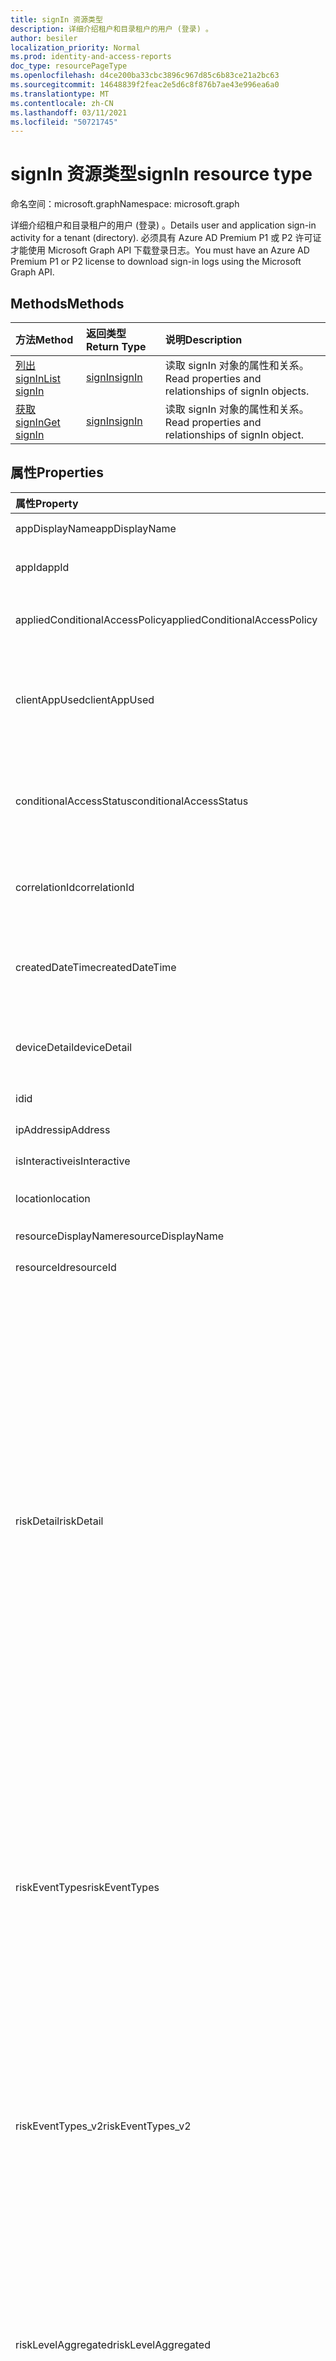 ```yaml
---
title: signIn 资源类型
description: 详细介绍租户和目录租户的用户 (登录) 。
author: besiler
localization_priority: Normal
ms.prod: identity-and-access-reports
doc_type: resourcePageType
ms.openlocfilehash: d4ce200ba33cbc3896c967d85c6b83ce21a2bc63
ms.sourcegitcommit: 14648839f2feac2e5d6c8f876b7ae43e996ea6a0
ms.translationtype: MT
ms.contentlocale: zh-CN
ms.lasthandoff: 03/11/2021
ms.locfileid: "50721745"
---
```

# <a name="signin-resource-type"></a><span data-ttu-id="12476-103">signIn 资源类型</span><span class="sxs-lookup"><span data-stu-id="12476-103">signIn resource type</span></span>

<span data-ttu-id="12476-104">命名空间：microsoft.graph</span><span class="sxs-lookup"><span data-stu-id="12476-104">Namespace: microsoft.graph</span></span>

<span data-ttu-id="12476-105">详细介绍租户和目录租户的用户 (登录) 。</span><span class="sxs-lookup"><span data-stu-id="12476-105">Details user and application sign-in activity for a tenant (directory).</span></span> <span data-ttu-id="12476-106">必须具有 Azure AD Premium P1 或 P2 许可证才能使用 Microsoft Graph API 下载登录日志。</span><span class="sxs-lookup"><span data-stu-id="12476-106">You must have an Azure AD Premium P1 or P2 license to download sign-in logs using the Microsoft Graph API.</span></span>

## <a name="methods"></a><span data-ttu-id="12476-107">Methods</span><span class="sxs-lookup"><span data-stu-id="12476-107">Methods</span></span>

| <span data-ttu-id="12476-108">方法</span><span class="sxs-lookup"><span data-stu-id="12476-108">Method</span></span>           | <span data-ttu-id="12476-109">返回类型</span><span class="sxs-lookup"><span data-stu-id="12476-109">Return Type</span></span>    |<span data-ttu-id="12476-110">说明</span><span class="sxs-lookup"><span data-stu-id="12476-110">Description</span></span>|
|:---------------|:--------|:----------|
|[<span data-ttu-id="12476-111">列出 signIn</span><span class="sxs-lookup"><span data-stu-id="12476-111">List signIn</span></span>](../api/signin-list.md) | [<span data-ttu-id="12476-112">signIn</span><span class="sxs-lookup"><span data-stu-id="12476-112">signIn</span></span>](signin.md) |<span data-ttu-id="12476-113">读取 signIn 对象的属性和关系。</span><span class="sxs-lookup"><span data-stu-id="12476-113">Read properties and relationships of signIn objects.</span></span>|
|[<span data-ttu-id="12476-114">获取 signIn</span><span class="sxs-lookup"><span data-stu-id="12476-114">Get signIn</span></span>](../api/signin-get.md) | [<span data-ttu-id="12476-115">signIn</span><span class="sxs-lookup"><span data-stu-id="12476-115">signIn</span></span>](signin.md) |<span data-ttu-id="12476-116">读取 signIn 对象的属性和关系。</span><span class="sxs-lookup"><span data-stu-id="12476-116">Read properties and relationships of signIn object.</span></span>|

## <a name="properties"></a><span data-ttu-id="12476-117">属性</span><span class="sxs-lookup"><span data-stu-id="12476-117">Properties</span></span>
| <span data-ttu-id="12476-118">属性</span><span class="sxs-lookup"><span data-stu-id="12476-118">Property</span></span>     | <span data-ttu-id="12476-119">类型</span><span class="sxs-lookup"><span data-stu-id="12476-119">Type</span></span>   |<span data-ttu-id="12476-120">说明</span><span class="sxs-lookup"><span data-stu-id="12476-120">Description</span></span>|
|:---------------|:--------|:----------|
|<span data-ttu-id="12476-121">appDisplayName</span><span class="sxs-lookup"><span data-stu-id="12476-121">appDisplayName</span></span>|<span data-ttu-id="12476-122">String</span><span class="sxs-lookup"><span data-stu-id="12476-122">String</span></span>|<span data-ttu-id="12476-123">Azure 门户中显示的应用名称。</span><span class="sxs-lookup"><span data-stu-id="12476-123">App name displayed in the Azure Portal.</span></span>|
|<span data-ttu-id="12476-124">appId</span><span class="sxs-lookup"><span data-stu-id="12476-124">appId</span></span>|<span data-ttu-id="12476-125">String</span><span class="sxs-lookup"><span data-stu-id="12476-125">String</span></span>|<span data-ttu-id="12476-126">表示 Azure Active Directory 中的应用 ID 的唯一 GUID。</span><span class="sxs-lookup"><span data-stu-id="12476-126">Unique GUID representing the app ID in the Azure Active Directory.</span></span>|
|<span data-ttu-id="12476-127">appliedConditionalAccessPolicy</span><span class="sxs-lookup"><span data-stu-id="12476-127">appliedConditionalAccessPolicy</span></span>|<span data-ttu-id="12476-128">[appliedConditionalAccessPolicy](appliedconditionalaccesspolicy.md) 集合</span><span class="sxs-lookup"><span data-stu-id="12476-128">[appliedConditionalAccessPolicy](appliedconditionalaccesspolicy.md) collection</span></span>|<span data-ttu-id="12476-129">提供由相应登录活动触发的条件访问策略列表。</span><span class="sxs-lookup"><span data-stu-id="12476-129">Provides a list of conditional access policies that are triggered by the corresponding sign-in activity.</span></span>|
|<span data-ttu-id="12476-130">clientAppUsed</span><span class="sxs-lookup"><span data-stu-id="12476-130">clientAppUsed</span></span>|<span data-ttu-id="12476-131">String</span><span class="sxs-lookup"><span data-stu-id="12476-131">String</span></span>|<span data-ttu-id="12476-132">标识用于登录活动的旧客户端。</span><span class="sxs-lookup"><span data-stu-id="12476-132">Identifies the legacy client used for sign-in activity.</span></span>  <span data-ttu-id="12476-133">包括浏览器、Exchange Active Sync、新式客户端、IMAP、MAPI、SMTP 和 POP。</span><span class="sxs-lookup"><span data-stu-id="12476-133">Includes Browser, Exchange Active Sync, modern clients, IMAP, MAPI, SMTP, and POP.</span></span>|
|<span data-ttu-id="12476-134">conditionalAccessStatus</span><span class="sxs-lookup"><span data-stu-id="12476-134">conditionalAccessStatus</span></span>|<span data-ttu-id="12476-135">string</span><span class="sxs-lookup"><span data-stu-id="12476-135">string</span></span>| <span data-ttu-id="12476-136">报告已激活的条件访问策略的状态。</span><span class="sxs-lookup"><span data-stu-id="12476-136">Reports status of an activated conditional access policy.</span></span> <span data-ttu-id="12476-137">可能的值是 `success` `failure` ：、、 `notApplied` 和 `unknownFutureValue` 。</span><span class="sxs-lookup"><span data-stu-id="12476-137">Possible values are: `success`, `failure`, `notApplied`, and `unknownFutureValue`.</span></span>|
|<span data-ttu-id="12476-138">correlationId</span><span class="sxs-lookup"><span data-stu-id="12476-138">correlationId</span></span>|<span data-ttu-id="12476-139">String</span><span class="sxs-lookup"><span data-stu-id="12476-139">String</span></span>|<span data-ttu-id="12476-140">启动登录时从客户端发送的请求 ID;用于解决登录活动问题。</span><span class="sxs-lookup"><span data-stu-id="12476-140">The request ID sent from the client when the sign-in is initiated; used to troubleshoot sign-in activity.</span></span>|
|<span data-ttu-id="12476-141">createdDateTime</span><span class="sxs-lookup"><span data-stu-id="12476-141">createdDateTime</span></span>|<span data-ttu-id="12476-142">DateTimeOffset</span><span class="sxs-lookup"><span data-stu-id="12476-142">DateTimeOffset</span></span>|<span data-ttu-id="12476-143">启动登录 (UTC) 日期和时间。</span><span class="sxs-lookup"><span data-stu-id="12476-143">Date and time (UTC) the sign-in was initiated.</span></span> <span data-ttu-id="12476-144">示例：2014 年 1 月 1 日午夜报告为 `2014-01-01T00:00:00Z` 。</span><span class="sxs-lookup"><span data-stu-id="12476-144">Example: midnight on Jan 1, 2014 is reported as `2014-01-01T00:00:00Z`.</span></span>|
|<span data-ttu-id="12476-145">deviceDetail</span><span class="sxs-lookup"><span data-stu-id="12476-145">deviceDetail</span></span>|[<span data-ttu-id="12476-146">deviceDetail</span><span class="sxs-lookup"><span data-stu-id="12476-146">deviceDetail</span></span>](devicedetail.md)|<span data-ttu-id="12476-147">发生登录的设备信息;包括设备 ID、操作系统和浏览器。</span><span class="sxs-lookup"><span data-stu-id="12476-147">Device information from where the sign-in occurred; includes device ID, operating system, and browser.</span></span> |
|<span data-ttu-id="12476-148">id</span><span class="sxs-lookup"><span data-stu-id="12476-148">id</span></span>|<span data-ttu-id="12476-149">字符串</span><span class="sxs-lookup"><span data-stu-id="12476-149">String</span></span>|<span data-ttu-id="12476-150">表示登录活动的唯一 ID。</span><span class="sxs-lookup"><span data-stu-id="12476-150">Unique ID representing the sign-in activity.</span></span>|
|<span data-ttu-id="12476-151">ipAddress</span><span class="sxs-lookup"><span data-stu-id="12476-151">ipAddress</span></span>|<span data-ttu-id="12476-152">String</span><span class="sxs-lookup"><span data-stu-id="12476-152">String</span></span>|<span data-ttu-id="12476-153">用于登录的客户端的 IP 地址。</span><span class="sxs-lookup"><span data-stu-id="12476-153">IP address of the client used to sign in.</span></span>|
|<span data-ttu-id="12476-154">isInteractive</span><span class="sxs-lookup"><span data-stu-id="12476-154">isInteractive</span></span>|<span data-ttu-id="12476-155">Boolean</span><span class="sxs-lookup"><span data-stu-id="12476-155">Boolean</span></span>|<span data-ttu-id="12476-156">指示登录是否交互。</span><span class="sxs-lookup"><span data-stu-id="12476-156">Indicates if a sign-in is interactive or not.</span></span>|
|<span data-ttu-id="12476-157">location</span><span class="sxs-lookup"><span data-stu-id="12476-157">location</span></span>|[<span data-ttu-id="12476-158">signInLocation</span><span class="sxs-lookup"><span data-stu-id="12476-158">signInLocation</span></span>](signinlocation.md)|<span data-ttu-id="12476-159">提供登录源自的城市、州和国家/地区代码。</span><span class="sxs-lookup"><span data-stu-id="12476-159">Provides the city, state, and country code where the sign-in originated.</span></span>|
|<span data-ttu-id="12476-160">resourceDisplayName</span><span class="sxs-lookup"><span data-stu-id="12476-160">resourceDisplayName</span></span>|<span data-ttu-id="12476-161">字符串</span><span class="sxs-lookup"><span data-stu-id="12476-161">String</span></span>|<span data-ttu-id="12476-162">用户登录的资源的名称。</span><span class="sxs-lookup"><span data-stu-id="12476-162">Name of the resource the user signed into.</span></span>|
|<span data-ttu-id="12476-163">resourceId</span><span class="sxs-lookup"><span data-stu-id="12476-163">resourceId</span></span>|<span data-ttu-id="12476-164">String</span><span class="sxs-lookup"><span data-stu-id="12476-164">String</span></span>|<span data-ttu-id="12476-165">用户登录的资源的 ID。</span><span class="sxs-lookup"><span data-stu-id="12476-165">ID of the resource that the user signed into.</span></span>|
|<span data-ttu-id="12476-166">riskDetail</span><span class="sxs-lookup"><span data-stu-id="12476-166">riskDetail</span></span>|<span data-ttu-id="12476-167">riskDetail</span><span class="sxs-lookup"><span data-stu-id="12476-167">riskDetail</span></span>|<span data-ttu-id="12476-168">提供风险用户、登录或风险事件的特定状态背后的“原因”。</span><span class="sxs-lookup"><span data-stu-id="12476-168">Provides the 'reason' behind a specific state of a risky user, sign-in or a risk event.</span></span> <span data-ttu-id="12476-169">可取值包括：`none`、`adminGeneratedTemporaryPassword`、`userPerformedSecuredPasswordChange`、`userPerformedSecuredPasswordReset`、`adminConfirmedSigninSafe`、`aiConfirmedSigninSafe`、`userPassedMFADrivenByRiskBasedPolicy`、`adminDismissedAllRiskForUser`、`adminConfirmedSigninCompromised`、`unknownFutureValue`。</span><span class="sxs-lookup"><span data-stu-id="12476-169">The possible values are: `none`, `adminGeneratedTemporaryPassword`, `userPerformedSecuredPasswordChange`, `userPerformedSecuredPasswordReset`, `adminConfirmedSigninSafe`, `aiConfirmedSigninSafe`, `userPassedMFADrivenByRiskBasedPolicy`, `adminDismissedAllRiskForUser`, `adminConfirmedSigninCompromised`, `unknownFutureValue`.</span></span> <span data-ttu-id="12476-170">值 `none` 表示到目前为止尚未对用户或登录执行任何操作。</span><span class="sxs-lookup"><span data-stu-id="12476-170">The value `none` means that no action has been performed on the user or sign-in so far.</span></span> <br><span data-ttu-id="12476-171">**注意：** 此属性的详细信息需要 Azure AD Premium P2 许可证。</span><span class="sxs-lookup"><span data-stu-id="12476-171">**Note:** Details for this property require an Azure AD Premium P2 license.</span></span> <span data-ttu-id="12476-172">其他许可证返回值 `hidden` 。</span><span class="sxs-lookup"><span data-stu-id="12476-172">Other licenses return the value `hidden`.</span></span>|
|<span data-ttu-id="12476-173">riskEventTypes</span><span class="sxs-lookup"><span data-stu-id="12476-173">riskEventTypes</span></span>|<span data-ttu-id="12476-174">riskEventType 集合</span><span class="sxs-lookup"><span data-stu-id="12476-174">riskEventType collection</span></span>|<span data-ttu-id="12476-175">与登录相关的风险事件类型。</span><span class="sxs-lookup"><span data-stu-id="12476-175">Risk event types associated with the sign-in.</span></span> <span data-ttu-id="12476-176">可取值为：`unlikelyTravel`、`anonymizedIPAddress`、`maliciousIPAddress`、`unfamiliarFeatures`、`malwareInfectedIPAddress`、`suspiciousIPAddress`、`leakedCredentials`、`investigationsThreatIntelligence`、`generic` 和 `unknownFutureValue`。</span><span class="sxs-lookup"><span data-stu-id="12476-176">The possible values are: `unlikelyTravel`, `anonymizedIPAddress`, `maliciousIPAddress`, `unfamiliarFeatures`, `malwareInfectedIPAddress`, `suspiciousIPAddress`, `leakedCredentials`, `investigationsThreatIntelligence`,  `generic`, and `unknownFutureValue`.</span></span>|
|<span data-ttu-id="12476-177">riskEventTypes_v2</span><span class="sxs-lookup"><span data-stu-id="12476-177">riskEventTypes_v2</span></span>|<span data-ttu-id="12476-178">字符串集合</span><span class="sxs-lookup"><span data-stu-id="12476-178">String collection</span></span>|<span data-ttu-id="12476-179">与登录关联的风险事件类型列表。</span><span class="sxs-lookup"><span data-stu-id="12476-179">The list of risk event types associated with the sign-in.</span></span> <span data-ttu-id="12476-180">可能的值 `unlikelyTravel` `anonymizedIPAddress` `maliciousIPAddress` ：、、、、、、、、 `unfamiliarFeatures` `malwareInfectedIPAddress` `suspiciousIPAddress` 或 `leakedCredentials` `investigationsThreatIntelligence`  `generic` `unknownFutureValue` 。</span><span class="sxs-lookup"><span data-stu-id="12476-180">Possible values: `unlikelyTravel`, `anonymizedIPAddress`, `maliciousIPAddress`, `unfamiliarFeatures`, `malwareInfectedIPAddress`, `suspiciousIPAddress`, `leakedCredentials`, `investigationsThreatIntelligence`,  `generic`, or `unknownFutureValue`.</span></span>|
|<span data-ttu-id="12476-181">riskLevelAggregated</span><span class="sxs-lookup"><span data-stu-id="12476-181">riskLevelAggregated</span></span>|<span data-ttu-id="12476-182">riskLevel</span><span class="sxs-lookup"><span data-stu-id="12476-182">riskLevel</span></span>|<span data-ttu-id="12476-183">聚合的风险级别。</span><span class="sxs-lookup"><span data-stu-id="12476-183">Aggregated risk level.</span></span> <span data-ttu-id="12476-184">可取值为：`none`、`low`、`medium`、`high`、`hidden` 和 `unknownFutureValue`。</span><span class="sxs-lookup"><span data-stu-id="12476-184">The possible values are: `none`, `low`, `medium`, `high`, `hidden`, and `unknownFutureValue`.</span></span> <span data-ttu-id="12476-185">值 `hidden` 表示用户或登录未启用 Azure AD Identity Protection。</span><span class="sxs-lookup"><span data-stu-id="12476-185">The value `hidden` means the user or sign-in was not enabled for Azure AD Identity Protection.</span></span> <span data-ttu-id="12476-186">**注意：** 此属性的详细信息仅适用于 Azure AD Premium P2 客户。</span><span class="sxs-lookup"><span data-stu-id="12476-186">**Note:** Details for this property are only available for Azure AD Premium P2 customers.</span></span> <span data-ttu-id="12476-187">对于所有其他客户，将返回 `hidden`。</span><span class="sxs-lookup"><span data-stu-id="12476-187">All other customers will be returned `hidden`.</span></span>|
|<span data-ttu-id="12476-188">riskLevelDuringSignIn</span><span class="sxs-lookup"><span data-stu-id="12476-188">riskLevelDuringSignIn</span></span>|<span data-ttu-id="12476-189">riskLevel</span><span class="sxs-lookup"><span data-stu-id="12476-189">riskLevel</span></span>|<span data-ttu-id="12476-190">登录期间的风险级别。</span><span class="sxs-lookup"><span data-stu-id="12476-190">Risk level during sign-in.</span></span> <span data-ttu-id="12476-191">可取值为：`none`、`low`、`medium`、`high`、`hidden` 和 `unknownFutureValue`。</span><span class="sxs-lookup"><span data-stu-id="12476-191">The possible values are: `none`, `low`, `medium`, `high`, `hidden`, and `unknownFutureValue`.</span></span> <span data-ttu-id="12476-192">值 `hidden` 表示用户或登录未启用 Azure AD Identity Protection。</span><span class="sxs-lookup"><span data-stu-id="12476-192">The value `hidden` means the user or sign-in was not enabled for Azure AD Identity Protection.</span></span> <span data-ttu-id="12476-193">**注意：** 此属性的详细信息仅适用于 Azure AD Premium P2 客户。</span><span class="sxs-lookup"><span data-stu-id="12476-193">**Note:** Details for this property are only available for Azure AD Premium P2 customers.</span></span> <span data-ttu-id="12476-194">对于所有其他客户，将返回 `hidden`。</span><span class="sxs-lookup"><span data-stu-id="12476-194">All other customers will be returned `hidden`.</span></span>|
|<span data-ttu-id="12476-195">riskState</span><span class="sxs-lookup"><span data-stu-id="12476-195">riskState</span></span>|<span data-ttu-id="12476-196">riskState</span><span class="sxs-lookup"><span data-stu-id="12476-196">riskState</span></span>|<span data-ttu-id="12476-197">报告风险用户、登录或风险事件的状态。</span><span class="sxs-lookup"><span data-stu-id="12476-197">Reports status of the risky user, sign-in, or a risk event.</span></span> <span data-ttu-id="12476-198">可取值包括：`none`、`confirmedSafe`、`remediated`、`dismissed`、`atRisk`、`confirmedCompromised`、`unknownFutureValue`。</span><span class="sxs-lookup"><span data-stu-id="12476-198">The possible values are: `none`, `confirmedSafe`, `remediated`, `dismissed`, `atRisk`, `confirmedCompromised`, `unknownFutureValue`.</span></span>|
|<span data-ttu-id="12476-199">status</span><span class="sxs-lookup"><span data-stu-id="12476-199">status</span></span>|[<span data-ttu-id="12476-200">signInStatus</span><span class="sxs-lookup"><span data-stu-id="12476-200">signInStatus</span></span>](signinstatus.md)|<span data-ttu-id="12476-201">登录状态。</span><span class="sxs-lookup"><span data-stu-id="12476-201">Sign-in status.</span></span> <span data-ttu-id="12476-202">包括错误代码和错误描述 (登录失败时的错误) 。</span><span class="sxs-lookup"><span data-stu-id="12476-202">Includes the error code and description of the error (in case of a sign-in failure).</span></span>|
|<span data-ttu-id="12476-203">userDisplayName</span><span class="sxs-lookup"><span data-stu-id="12476-203">userDisplayName</span></span>|<span data-ttu-id="12476-204">String</span><span class="sxs-lookup"><span data-stu-id="12476-204">String</span></span>|<span data-ttu-id="12476-205">启动登录的用户的显示名称。</span><span class="sxs-lookup"><span data-stu-id="12476-205">Display name of the user that initiated the sign-in.</span></span>|
|<span data-ttu-id="12476-206">userId</span><span class="sxs-lookup"><span data-stu-id="12476-206">userId</span></span>|<span data-ttu-id="12476-207">字符串</span><span class="sxs-lookup"><span data-stu-id="12476-207">String</span></span>|<span data-ttu-id="12476-208">启动登录的用户的 ID。</span><span class="sxs-lookup"><span data-stu-id="12476-208">ID of the user that initiated the sign-in.</span></span>|
|<span data-ttu-id="12476-209">userPrincipalName</span><span class="sxs-lookup"><span data-stu-id="12476-209">userPrincipalName</span></span>|<span data-ttu-id="12476-210">字符串</span><span class="sxs-lookup"><span data-stu-id="12476-210">String</span></span>|<span data-ttu-id="12476-211">启动登录的用户的用户主体名称。</span><span class="sxs-lookup"><span data-stu-id="12476-211">User principal name of the user that initiated the sign-in.</span></span>|

## <a name="relationships"></a><span data-ttu-id="12476-212">关系</span><span class="sxs-lookup"><span data-stu-id="12476-212">Relationships</span></span>

<span data-ttu-id="12476-213">无</span><span class="sxs-lookup"><span data-stu-id="12476-213">None</span></span>


## <a name="json-representation"></a><span data-ttu-id="12476-214">JSON 表示形式</span><span class="sxs-lookup"><span data-stu-id="12476-214">JSON representation</span></span>

<span data-ttu-id="12476-215">下面是资源的 JSON 表示形式。</span><span class="sxs-lookup"><span data-stu-id="12476-215">Here is a JSON representation of the resource.</span></span>

<!-- {
  "blockType": "resource",
  "optionalProperties": [

  ],
  "@odata.type": "microsoft.graph.signIn"
}-->
```json
{
  "id": "String (identifier)",
  "createdDateTime": "String (timestamp)",
  "appDisplayName": "String",
  "appId": "String",
  "ipAddress": "String",
  "clientAppUsed": "String",
  "correlationId": "String",
  "conditionalAccessStatus": "string",
  "appliedConditionalAccessPolicy": [{"@odata.type": "microsoft.graph.appliedConditionalAccessPolicy"}],
  "isInteractive": "String",
  "deviceDetail": {"@odata.type": "microsoft.graph.deviceDetail"},
  "location": {"@odata.type": "microsoft.graph.signInLocation"},
  "riskDetail": "string",
  "riskLevelAggregated": "string",
  "riskLevelDuringSignIn": "string",
  "riskState": "string",
  "riskEventTypes": ["string"],
  "riskEventTypes_v2": ["String"],
  "resourceDisplayName": "string",
  "resourceId": "string",
  "status": {"@odata.type": "microsoft.graph.signInStatus"},
  "userDisplayName": "string",
  "userId": "string",
  "userPrincipalName": "string"
}

```

<!-- uuid: 8fcb5dbc-d5aa-4681-8e31-b001d5168d79
2015-10-25 14:57:30 UTC -->
<!-- {
  "type": "#page.annotation",
  "description": "signIn resource",
  "keywords": "",
  "section": "documentation",
  "tocPath": ""
}-->

